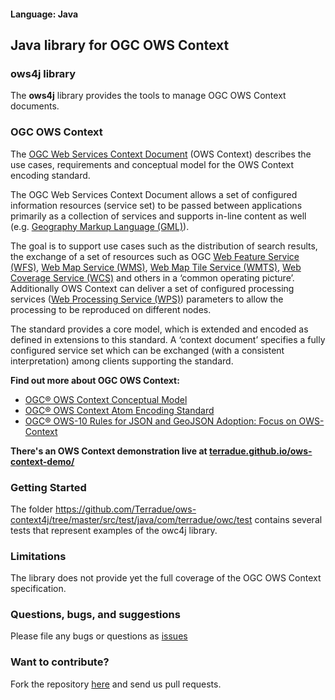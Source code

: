 
#### Language: Java
## Java library for OGC OWS Context

### ows4j library

The **ows4j** library provides the tools to manage OGC OWS Context documents.

### OGC OWS Context

The [OGC Web Services Context Document](http://www.opengeospatial.org/standards/owc) (OWS Context) describes the use cases, requirements and conceptual model for the OWS Context encoding standard. 

The OGC Web Services Context Document allows a set of configured information resources (service set) to be passed between applications primarily as a collection of services and supports in-line content as well (e.g. [Geography Markup Language (GML)](http://www.opengeospatial.org/standards/gml)). 

The goal is to support use cases such as the distribution of search results, the exchange of a set of resources such as OGC [Web Feature Service (WFS)](http://www.opengeospatial.org/standards/wfs), [Web Map Service (WMS)](http://www.opengeospatial.org/standards/wms), [Web Map Tile Service (WMTS)](http://www.opengeospatial.org/standards/wmts), [Web Coverage Service (WCS)](http://www.opengeospatial.org/standards/wcs) and others in a ‘common operating picture’. Additionally OWS Context can deliver a set of configured processing services ([Web Processing Service (WPS)](http://www.opengeospatial.org/standards/wps)) parameters to allow the processing to be reproduced on different nodes. 

The standard provides a core model, which is extended and encoded as defined in extensions to this standard. A ‘context document’ specifies a fully configured service set which can be exchanged (with a consistent interpretation) among clients supporting the standard. 

**Find out more about OGC OWS Context:**

* [OGC® OWS Context Conceptual Model](https://portal.opengeospatial.org/files/?artifact_id=55182)
* [OGC® OWS Context Atom Encoding Standard](https://portal.opengeospatial.org/files/?artifact_id=55183)
* [OGC® OWS-10 Rules for JSON and GeoJSON Adoption: Focus on OWS-Context](https://portal.opengeospatial.org/files/?artifact_id=57477)

**There's an OWS Context demonstration live at [terradue.github.io/ows-context-demo/](http://terradue.github.io/ows-context-demo)**

### Getting Started

The folder https://github.com/Terradue/ows-context4j/tree/master/src/test/java/com/terradue/owc/test contains several tests that represent examples of the owc4j library.

### Limitations

The library does not provide yet the full coverage of the OGC OWS Context specification. 

### Questions, bugs, and suggestions

Please file any bugs or questions as [issues](https://github.com/Terradue/ows-context4j/issues/new) 

### Want to contribute?

Fork the repository [here](https://github.com/Terradue/ows-context4j/fork) and send us pull requests.

